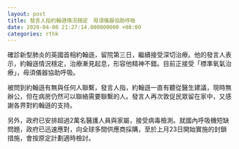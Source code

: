 ```yaml
---
layout: post
title: 發言人指約翰遜情況穩定　毋須儀器協助呼吸
date: 2020-04-08 21:27:14.000000000 +08:00
categories: rthk
---
```


確診新型肺炎的英國首相約翰遜，留院第三日，繼續接受深切治療。他的發言人表示，約翰遜情況穩定，治療漸見起息，形容他精神不錯。目前正接受「標準氧氣治療」，毋須儀器協助呼吸。

被問到約翰遜有無與任何人聯繫，發言人指，約翰遜一直有聽從醫生建議，現時無辦公，但在病房仍然可以聯絡需要聯繫的人。發言人再次敦促民眾留在家中，又感謝各界對約翰遜的支持。

另外，政府已安排超過2萬名醫護人員與家屬，接受病毒檢測。就國內呼吸機短缺問題，政府已迅速應對，向全球多間供應商採購，至於上月23日開始實施的封鎖措施，會按原定計劃適時檢討。
